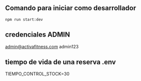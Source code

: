 ## Comando para iniciar como desarrollador

```
npm run start:dev
```
<!-- agergar enums con roles -->

## credenciales ADMIN
admin@activafitness.com
admin123

## tiempo de vida de una reserva .env
TIEMPO_CONTROL_STOCK=30